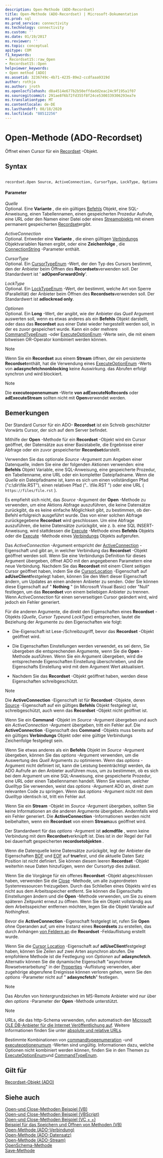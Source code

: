 ```yaml
---
description: Open-Methode (ADO-Recordset)
title: Open-Methode (ADO-Recordset) | Microsoft-Dokumentation
ms.prod: sql
ms.prod_service: connectivity
ms.technology: connectivity
ms.custom: ''
ms.date: 01/19/2017
ms.reviewer: ''
ms.topic: conceptual
apitype: COM
f1_keywords:
- Recordset15::raw_Open
- Recordset15::Open
helpviewer_keywords:
- Open method [ADO]
ms.assetid: 3236749c-4b71-4235-89e2-ccdfaaa9319d
author: rothja
ms.author: jroth
ms.openlocfilehash: d8a4514e677b2b50effdadd2eac24c9f195a1f07
ms.sourcegitcommit: 291ae8f6b72fd355f8f24ce5300339306293ea7e
ms.translationtype: MT
ms.contentlocale: de-DE
ms.lasthandoff: 08/18/2020
ms.locfileid: "88512256"
---
```

# <a name="open-method-ado-recordset"></a>Open-Methode (ADO-Recordset)
Öffnet einen Cursor für ein [Recordset](../../../ado/reference/ado-api/recordset-object-ado.md) -Objekt.  
  
## <a name="syntax"></a>Syntax  
  
```  
  
recordset.Open Source, ActiveConnection, CursorType, LockType, Options  
```  
  
#### <a name="parameters"></a>Parameter  
 *Quelle*  
 Optional. Eine **Variante** , die ein gültiges [Befehls](../../../ado/reference/ado-api/command-object-ado.md) Objekt, eine SQL-Anweisung, einen Tabellennamen, einen gespeicherten Prozedur Aufrufe, eine URL oder den Namen einer Datei oder eines [Streamobjekts](../../../ado/reference/ado-api/stream-object-ado.md) mit einem permanent gespeicherten [Recordset](../../../ado/reference/ado-api/recordset-object-ado.md)ergibt.  
  
 *ActiveConnection*  
 Optional. Entweder eine **Variante** , die einen gültigen [Verbindungs](../../../ado/reference/ado-api/connection-object-ado.md) Objektvariablen Namen ergibt, oder eine **Zeichenfolge** , die [ConnectionString](../../../ado/reference/ado-api/connectionstring-property-ado.md) -Parameter enthält.  
  
 *CursorType*  
 Optional. Ein [CursorTypeEnum](../../../ado/reference/ado-api/cursortypeenum.md) -Wert, der den Typ des Cursors bestimmt, den der Anbieter beim Öffnen des **Recordsets**verwenden soll. Der Standardwert ist ' **adOpenForwardOnly**'.  
  
 *LockType*  
 Optional. Ein [LockTypeEnum](../../../ado/reference/ado-api/locktypeenum.md) -Wert, der bestimmt, welche Art von Sperre (Parallelität) der Anbieter beim Öffnen des **Recordsets**verwenden soll. Der Standardwert ist **adlockread only**.  
  
 *Optionen*  
 Optional. Ein **Long** -Wert, der angibt, wie der Anbieter das *Quell* Argument auswerten soll, wenn es etwas anderes als ein **Befehls** Objekt darstellt, oder dass das **Recordset** aus einer Datei wieder hergestellt werden soll, in der es zuvor gespeichert wurde. Kann ein oder mehrere [CommandTypeEnum](../../../ado/reference/ado-api/commandtypeenum.md) -oder [ExecuteOptionEnum](../../../ado/reference/ado-api/executeoptionenum.md) -Werte sein, die mit einem bitweisen OR-Operator kombiniert werden können.  
  
> [!NOTE]
>  Wenn Sie ein **Recordset** aus einem **Stream** öffnen, der ein persistente **Recordset**enthält, hat die Verwendung eines [ExecuteOptionEnum](../../../ado/reference/ado-api/executeoptionenum.md) -Werts von **adasyncfetchnonblocking** keine Auswirkung. das Abrufen erfolgt synchron und wird blockiert.  
  
> [!NOTE]
>  Die **executeopenenumum** -Werte **von adExecuteNoRecords** oder **adExecuteStream** sollten nicht mit **Open**verwendet werden.  
  
## <a name="remarks"></a>Bemerkungen  
 Der Standard Cursor für ein ADO- **Recordset** ist ein Schreib geschützter Vorwärts Cursor, der sich auf dem Server befindet.  
  
 Mithilfe der **Open** -Methode für ein **Recordset** -Objekt wird ein Cursor geöffnet, der Datensätze aus einer Basistabelle, die Ergebnisse einer Abfrage oder ein zuvor gespeicherter **Recordset**darstellt.  
  
 Verwenden Sie das optionale *Source* -Argument zum Angeben einer Datenquelle, indem Sie eine der folgenden Aktionen verwenden: eine **Befehls** Objekt Variable, eine SQL-Anweisung, eine gespeicherte Prozedur, ein Tabellenname, eine URL oder ein kompletter Dateipfadname. Wenn die *Quelle* ein Dateipfadname ist, kann es sich um einen vollständigen Pfad ("c:\dir\file.RST"), einen relativen Pfad (".. \file.RST ") oder eine URL ( `https://files/file.rst` ).  
  
 Es empfiehlt sich nicht, das *Source* -Argument der **Open** -Methode zu verwenden, um eine Aktions Abfrage auszuführen, die keine Datensätze zurückgibt, da es keine einfache Möglichkeit gibt, zu bestimmen, ob der-Befehl erfolgreich ausgeführt wurde. Das von einer solchen Abfrage zurückgegebene **Recordset** wird geschlossen. Um eine Abfrage auszuführen, die keine Datensätze zurückgibt, wie z. b. eine SQL INSERT-Anweisung, wird stattdessen die [Execute](../../../ado/reference/ado-api/execute-method-ado-command.md) -Methode eines **Befehls** Objekts oder die [Execute](../../../ado/reference/ado-api/execute-method-ado-connection.md) -Methode eines [Verbindungs](../../../ado/reference/ado-api/connection-object-ado.md) Objekts aufgerufen.  
  
 Das *ActiveConnection* -Argument entspricht der [ActiveConnection](../../../ado/reference/ado-api/activeconnection-property-ado.md) -Eigenschaft und gibt an, in welcher Verbindung das **Recordset** -Objekt geöffnet werden soll. Wenn Sie eine Verbindungs Definition für dieses Argument übergeben, öffnet ADO mit den angegebenen Parametern eine neue Verbindung. Nachdem Sie das **Recordset** mit einem Client seitigen Cursor geöffnet haben, indem Sie die [CursorLocation](../../../ado/reference/ado-api/cursorlocation-property-ado.md) -Eigenschaft auf **adUseClient**festgelegt haben, können Sie den Wert dieser Eigenschaft ändern, um Updates an einen anderen Anbieter zu senden. Oder Sie können diese Eigenschaft auf " **Nothing** " (in Microsoft Visual Basic) oder "Null" festlegen, um das **Recordset** von einem beliebigen Anbieter zu trennen. Wenn *ActiveConnection* für einen serverseitigen Cursor geändert wird, wird jedoch ein Fehler generiert.  
  
 Für die anderen Argumente, die direkt den Eigenschaften eines **Recordset** -Objekts (*Quelle*, *Cursor Type*und *LockType*) entsprechen, lautet die Beziehung der Argumente zu den Eigenschaften wie folgt:  
  
-   Die-Eigenschaft ist Lese-/Schreibzugriff, bevor das **Recordset** -Objekt geöffnet wird.  
  
-   Die Eigenschaften Einstellungen werden verwendet, es sei denn, Sie übergeben die entsprechenden Argumente, wenn Sie die **Open** -Methode ausführen. Wenn Sie ein Argument übergeben, wird die entsprechende Eigenschaften Einstellung überschrieben, und die Eigenschafts Einstellung wird mit dem Argument Wert aktualisiert.  
  
-   Nachdem Sie das **Recordset** -Objekt geöffnet haben, werden diese Eigenschaften schreibgeschützt.  
  
> [!NOTE]
>  Die **ActiveConnection** -Eigenschaft ist für **Recordset** -Objekte, deren [Source](../../../ado/reference/ado-api/source-property-ado-recordset.md) -Eigenschaft auf ein gültiges **Befehls** Objekt festgelegt ist, schreibgeschützt, auch wenn das **Recordset** -Objekt nicht geöffnet ist.  
  
 Wenn Sie ein **Command** -Objekt im *Source* -Argument übergeben und auch ein *ActiveConnection* -Argument übergeben, tritt ein Fehler auf. Die **ActiveConnection** -Eigenschaft des **Command** -Objekts muss bereits auf ein gültiges **Verbindungs** Objekt oder eine gültige Verbindungs Zeichenfolge festgelegt sein.  
  
 Wenn Sie etwas anderes als ein **Befehls** Objekt im *Source* -Argument übergeben, können Sie das *options* -Argument verwenden, um die Auswertung des *Quell* Arguments zu optimieren. Wenn das *options* -Argument nicht definiert ist, kann die Leistung beeinträchtigt werden, da ADO Aufrufe an den Anbieter ausführen muss, um zu bestimmen, ob es sich bei dem Argument um eine SQL-Anweisung, eine gespeicherte Prozedur, eine URL oder einen Tabellennamen handelt. Wenn Sie wissen, welcher *Quelltyp* Sie verwenden, weist das *options* -Argument ADO an, direkt zum relevanten Code zu springen. Wenn das *options* -Argument nicht mit dem *Quelltyp* identisch ist, tritt ein Fehler auf.  
  
 Wenn Sie ein **Stream** -Objekt im *Source* -Argument übergeben, sollten Sie keine Informationen an die anderen Argumente übergeben. Andernfalls wird ein Fehler generiert. Die **ActiveConnection** -Informationen werden nicht beibehalten, wenn ein **Recordset** von einem **Stream**aus geöffnet wird.  
  
 Der Standardwert für das *options* -Argument ist **adcmdfile** , wenn keine Verbindung mit dem **Recordset**verknüpft ist. Dies ist in der Regel der Fall bei dauerhaft gespeicherten **recordsetobjekten** .  
  
 Wenn die Datenquelle keine Datensätze zurückgibt, legt der Anbieter die Eigenschaften [BOF](../../../ado/reference/ado-api/bof-eof-properties-ado.md) und [EOF](../../../ado/reference/ado-api/bof-eof-properties-ado.md) auf **true**fest, und die aktuelle Daten Satz Position ist nicht definiert. Sie können diesem leeren **Recordset** -Objekt weiterhin neue Daten hinzufügen, wenn der Cursortyp dies zulässt.  
  
 Wenn Sie die Vorgänge für ein offenes **Recordset** -Objekt abgeschlossen haben, verwenden Sie die [Close](../../../ado/reference/ado-api/close-method-ado.md) -Methode, um alle zugeordneten Systemressourcen freizugeben. Durch das Schließen eines Objekts wird es nicht aus dem Arbeitsspeicher entfernt. Sie können die Eigenschafts Einstellungen ändern und die **Open** -Methode verwenden, um Sie zu einem späteren Zeitpunkt erneut zu öffnen. Wenn Sie ein Objekt vollständig aus dem Arbeitsspeicher entfernen möchten, legen Sie die Objekt Variable auf *Nothing*fest.  
  
 Bevor die **ActiveConnection** -Eigenschaft festgelegt ist, rufen Sie **Open** ohne Operanden auf, um eine Instanz eines **Recordsets** zu erstellen, das durch Anhängen [von Feldern an](../../../ado/reference/ado-api/fields-collection-ado.md) die **Recordset** -Feldauflistung erstellt wurde.  
  
 Wenn Sie die [Cursor Location](../../../ado/reference/ado-api/cursorlocation-property-ado.md) -Eigenschaft auf **adUseClient**festgelegt haben, können Sie Zeilen auf zwei Arten asynchron abrufen. Die empfohlene Methode ist die Festlegung von *Optionen* auf **adasyncfetch**. Alternativ können Sie die dynamische Eigenschaft "asynchrone Rowsetverarbeitung" in der [Properties](../../../ado/reference/ado-api/properties-collection-ado.md) -Auflistung verwenden, aber zugehörige abgerufene Ereignisse können verloren gehen, wenn Sie den *options* -Parameter nicht auf " **adasyncfetch**" festlegen.  
  
> [!NOTE]
>  Das Abrufen von hintergrundzeichen im MS-Remote Anbieter wird nur über den *options* -Parameter der **Open** -Methode unterstützt.  
  
> [!NOTE]
>  URLs, die das http-Schema verwenden, rufen automatisch den [Microsoft OLE DB-Anbieter für die Internet Veröffentlichung auf](../../../ado/guide/appendixes/microsoft-ole-db-provider-for-internet-publishing.md). Weitere Informationen finden Sie unter [absolute und relative URLs](../../../ado/guide/data/absolute-and-relative-urls.md).  
  
 Bestimmte Kombinationen von [commandtypeenumeration](../../../ado/reference/ado-api/commandtypeenum.md) -und [executeoptionenumum](../../../ado/reference/ado-api/executeoptionenum.md) -Werten sind ungültig. Informationen dazu, welche Optionen nicht kombiniert werden können, finden Sie in den Themen zu [ExecuteOptionEnum](../../../ado/reference/ado-api/executeoptionenum.md)und [CommandTypeEnum](../../../ado/reference/ado-api/commandtypeenum.md).  
  
## <a name="applies-to"></a>Gilt für  
 [Recordset-Objekt (ADO)](../../../ado/reference/ado-api/recordset-object-ado.md)  
  
## <a name="see-also"></a>Siehe auch  
 [Open-und Close-Methoden Beispiel (VB)](../../../ado/reference/ado-api/open-and-close-methods-example-vb.md)   
 [Open-und Close-Methoden Beispiel (VBScript)](../../../ado/reference/ado-api/open-and-close-methods-example-vbscript.md)   
 [Open-und Close-Methoden Beispiel (VC + +)](../../../ado/reference/ado-api/open-and-close-methods-example-vc.md)   
 [Beispiel für das Speichern und Öffnen von Methoden (VB)](../../../ado/reference/ado-api/save-and-open-methods-example-vb.md)   
 [Open-Methode (ADO-Verbindung)](../../../ado/reference/ado-api/open-method-ado-connection.md)   
 [Open-Methode (ADO-Datensatz)](../../../ado/reference/ado-api/open-method-ado-record.md)   
 [Open-Methode (ADO-Stream)](../../../ado/reference/ado-api/open-method-ado-stream.md)   
 [OpenSchema-Methode](../../../ado/reference/ado-api/openschema-method.md)   
 [Save-Methode](../../../ado/reference/ado-api/save-method.md)

